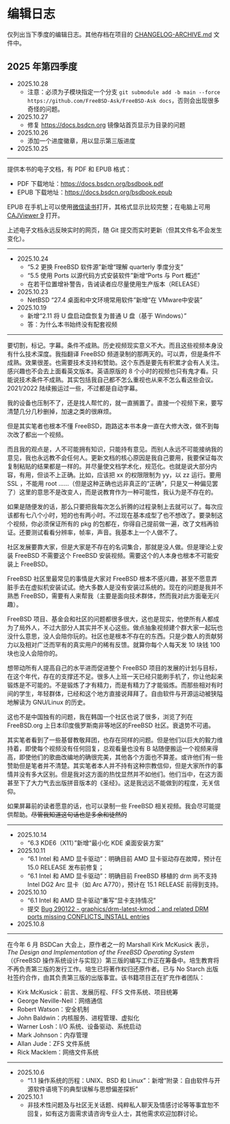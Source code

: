 # 编辑日志

仅列出当下季度的编辑日志。其他存档在项目的 [CHANGELOG-ARCHIVE.md](https://docs.bsdcn.org/CHANGELOG-ARCHIVE) 文件中。

## 2025 年第四季度

- 2025.10.28
  - 注意：必须为子模块指定一个分支 `git submodule add -b main --force https://github.com/FreeBSD-Ask/FreeBSD-Ask docs`，否则会出现很多奇怪的问题。
- 2025.10.27
  - 修复 <https://docs.bsdcn.org> 镜像站首页显示为目录的问题
- 2025.10.26
  - 添加一个进度徽章，用以显示第三版进度
- 2025.10.25

---

提供本书的电子文档，有 PDF 和 EPUB 格式：

- PDF 下载地址：<https://docs.bsdcn.org/bsdbook.pdf>
- EPUB 下载地址：<https://docs.bsdcn.org/bsdbook.epub>

EPUB 在手机上可以使用[微信读书](https://play.google.com/store/apps/details?id=com.tencent.weread&hl=zh)打开，其格式显示比较完整；在电脑上可用 [CAJViewer 9](https://cajviewer.cnki.net/download.html) 打开。

上述电子文档永远反映实时的网页，随 Git 提交而实时更新（但其文件名不会发生变化）。

---

- 2025.10.24
  - “5.2 更换 FreeBSD 软件源”新增“理解 quarterly 季度分支”
  - “5.5 使用 Ports 以源代码方式安装软件”新增“Ports 与 Port 概述”
  - 在若干位置增补警告，告诫读者应尽量使用生产版本（RELEASE）
- 2025.10.23
  - NetBSD “27.4 桌面和中文环境常用软件”新增“在 VMware中安装”
- 2025.10.19
  - 新增“2.11 将 U 盘启动盘恢复为普通 U 盘（基于 Windows）”
  - 答：为什么本书始终没有配套视频

---

要切割，标记。字幕。条件不成熟。历史视频现实意义不大。而且这些视频本身没有什么技术深度。我指翻译 FreeBSD 频道录制的那两天的。可以弄，但是条件不成熟。效果很差。也需要技术支持和赞助。这个东西是要先有积累才会有人关注。感兴趣也不会去上面看英文版本。英语原版的 8 个小时的视频也只有鬼才看。只能说技术条件不成熟。其实包括我自己都不怎么重视也从来不怎么看这些会议。2021/2022 陆续搬运过一些，不过都是自动字幕。

我的设备也压制不了，还是找人帮忙的，就一直搁置了。直接一个视频下来，要写清楚几分几秒删掉，加速之类的很麻烦。

但是其实笔者也根本不懂 FreeBSD，跑路这本书本身一直在大修大改，做不到每次改了都出一个视频。

而且我的观点是，人不可能拥有知识，只能持有意见。而别人永远不可能接纳我的意见，我也永远教不会任何人。更新文档的核心原因是我自己要用，我要保证每次复制粘贴的结果都是一样的。并尽量使文档学术化，规范化。也就是说大部分内容，有用，但谈不上正确。比如，应该把 xx 的权限限制为 yy，以 zz 运行。要用 SSL ，不能用 root ……（但是这种正确也远非真正的“正确”，只是又一种偏见罢了）这里的意思不是改变人，而是说教育作为一种可能性，我认为是不存在的。

如果是随便发的话，那么只要把我每次怎么折腾的过程录制上去就可以了。每次应该都有七八个小时，短的也有两小时。不过现在基本成型了也不想改了。要录制这个视频，你必须保证所有的 pkg 的包都在，你得自己提前做一遍，改了文档再验证。还要测试看看分辨率，帧率，声音。我基本上一个人做不了。

社区发展要靠大家，但是大家是不存在的名词集合，那就是没人做。但是理论上安装 FreeBSD 不需要这个 FreeBSD 安装视频。需要这个的人本身也根本不可能安装上 FreeBSD。

FreeBSD 社区里最常见的事情是大家对 FreeBSD 根本不感兴趣，甚至不愿意弄脏手去在虚拟机安装试试。绝大多数人是没有安装过系统的。现在的问题是我并不熟悉 FreeBSD，需要有人来帮我（主要是面向技术群体，然而我对此方面毫无兴趣）。

FreeBSD 项目、基金会和社区的问题都很多很大，这也是现实，他使所有人都成为了局外人，不过大部分人其实并不关心这些。做点抽象视频建个群大家一起玩也没什么意思，没人会陪你玩的。社区也是根本不存在的东西。只是少数人的贡献努力以及相对广泛而罕有的真实用户的稀有反馈。就算你每个人每天发 10 块钱 100 块也没人会陪你的。

想带动所有人提高自己的水平进而促进整个 FreeBSD 项目的发展的计划与目标，在这个年代，存在的支撑还不足。很多人上班一天已经只能刷手机了，你让他起来锻炼是不可能的。不是锻炼了才有精力，而是有精力了才能锻炼。而那些相对有时间的学生，年轻群体，已经和这个地方直接说拜拜了。自由软件与开源运动被狭隘地解读为 GNU/Linux 的历史。

这也不是中国独有的问题，我在韩国一个社区也说了很多，浏览了列在 FreeBSD.org 上日本印度俄罗斯南非等地区的FreeBSD 社区。衰退势不可遏。

其实笔者看到了一些基督教敬拜团，也存在同样的问题。但是他们以巨大的毅力维持着，即使每个视频没有任何回复，总观看量也没有 B 站随便搬运一个视频来得高，即使他们的歌曲改编地的确很完美，其他各个方面也不算差。或许他们有一些赞助但是笔者并不清楚。其实笔者本人并不持有这种宗教信仰，但是大家所作的事情并没有多大区别。但是我对这方面的热忱显然并不如他们。他们当中，在这方面甚至下了大力气去出版拼音版本的《圣经》。这是我远远不能做到的程度，无关信仰。

如果屏幕前的读者愿意的话，也可以录制一些 FreeBSD 相关视频。我会尽可能提供帮助。~~尽管我知道这句话也是多余和徒然的~~

---

- 2025.10.14
  - “6.3 KDE6（X11）”新增“最小化 KDE 桌面安装方案”
- 2025.10.11
  - “6.1 Intel 和 AMD 显卡驱动”：明确目前 AMD 显卡驱动存在故障，预计在 15.0 RELEASE 发布前修复；
  - “6.1 Intel 和 AMD 显卡驱动”：明确目前 FreeBSD 移植的 drm 尚不支持 Intel DG2 Arc 显卡（如 Arc A770），预计在 15.1 RELEASE 前得到支持。
- 2025.10.10
  - “6.1 Intel 和 AMD 显卡驱动”重写“显卡支持情况”
  - 提交 [Bug 290122 - graphics/drm-latest-kmod：and related DRM ports missing CONFLICTS_INSTALL entries](https://bugs.freebsd.org/bugzilla/show_bug.cgi?id=290122)
- 2025.10.8

---

在今年 6 月 BSDCan 大会上，原作者之一的 Marshall Kirk McKusick 表示，*The Design and Implementation of the FreeBSD Operating System*（《FreeBSD 操作系统设计与实现》）第三版的编写工作正在筹备中。培生教育将不再负责第三版的发行工作。培生已将著作权归还原作者。已与 No Starch 出版社签约合作，由其负责第三版的出版事宜。该书籍项目正在扩充作者团队：

- Kirk McKusick：前言、发展历程、FFS 文件系统、项目统筹
- George Neville-Neil：网络通信
- Robert Watson：安全机制
- John Baldwin：内核服务、进程管理、虚拟化
- Warner Losh：I/O 系统、设备驱动、系统启动
- Mark Johnson：内存管理
- Allan Jude：ZFS 文件系统
- Rick Macklem：网络文件系统

---

- 2025.10.6
  - “1.1 操作系统的历程：UNIX、BSD 和 Linux”：新增“附录：自由软件与开源软件语境下的典型误解与思想偏差探析”
- 2025.10.1
  - 非技术性问题及与社区无关话题、纯粹私人聊天及情感讨论等等事宜恕不回复，如有这方面需求请咨询专业人士，其他需求欢迎加群讨论。
